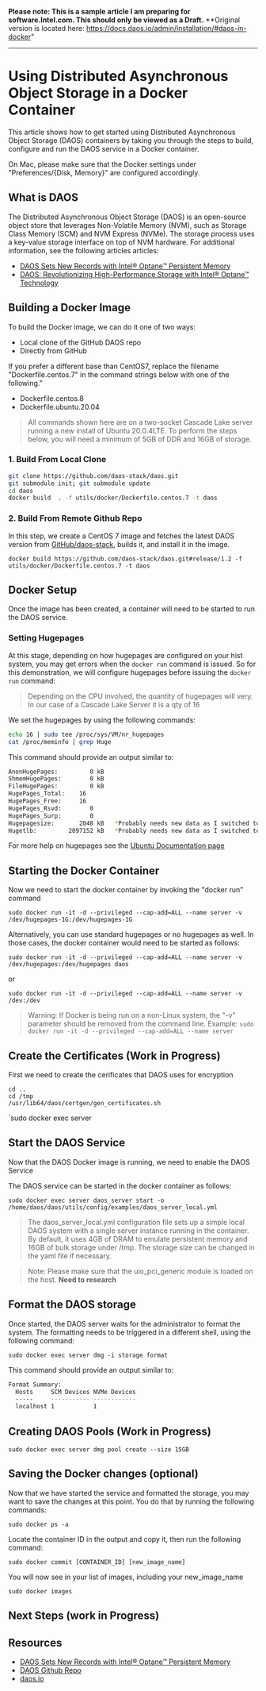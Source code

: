 **Please note: This is a sample article I am preparing for software.Intel.com. This should only be viewed as a Draft.**
**Original version is located here: https://docs.daos.io/admin/installation/#daos-in-docker"
***

# Using Distributed Asynchronous Object Storage in a Docker Container

This article shows how to get started using Distributed Asynchronous Object Storage (DAOS) containers by taking you through the steps to build, configure and run the DAOS service in a Docker container. 

On Mac, please make sure that the Docker settings under "Preferences/{Disk, Memory}" are configured accordingly.

## What is DAOS
The Distributed Asynchronous Object Storage (DAOS) is an open-source object store that leverages Non-Volatile Memory (NVM), such as Storage Class Memory (SCM) and NVM Express (NVMe). The storage process uses a key-value storage interface on top of NVM hardware. For additional information, see the following articles articles:
- [DAOS Sets New Records with Intel® Optane™ Persistent Memory](https://www.intel.com/content/www/us/en/developer/articles/technical/daos-sets-new-records-with-intel-optane-persistent-memory.html)
- [DAOS: Revolutionizing High-Performance Storage with Intel® Optane™ Technology](https://www.intel.com/content/dam/www/public/us/en/documents/solution-briefs/high-performance-storage-brief.pdf)

## Building a Docker Image

To build the Docker image, we can do it one of two ways:
- Local clone of the GitHub DAOS repo
- Directly from GitHub

If you prefer a different base than CentOS7, replace the filename "Dockerfile.centos.7" in the command strings below with one of the following."
- Dockerfile.centos.8
- Dockerfile.ubuntu.20.04

> All commands shown here are on a two-socket Cascade Lake server running a new install of Ubuntu 20.0.4LTE. To perform the steps below, you will need a minimum of 5GB of DDR and 16GB of storage. 

### 1. Build From Local Clone

```bash
git clone https://github.com/daos-stack/daos.git 
git submodule init; git submodule update
cd daos
docker build  . -f utils/docker/Dockerfile.centos.7 -t daos
```

### 2. Build From Remote Github Repo
In this step, we create a CentOS 7 image and fetches the latest DAOS version from [GitHub/daos-stack](https://github.com/daos-stack/daos/tree/master/utils/docker), builds it, and install it in the image.

`docker build https://github.com/daos-stack/daos.git#release/1.2 -f utils/docker/Dockerfile.centos.7 -t daos`


## Docker Setup
Once the image has been created, a container will need to be started to run the DAOS service. 

### Setting Hugepages
At this stage, depending on how hugepages are configured on your hist system, you may get errors when the `docker run` command is issued. So for this demonstration, we will configure hugepages before issuing the `docker run` command:

> Depending on the CPU involved, the quantity of hugepages will very. In our case of a Cascade Lake Server it is a qty of 16

We set the hugepages by using the following commands:
```bash
echo 16 | sudo tee /proc/sys/VM/nr_hugepages
cat /proc/meminfo | grep Huge
```

This command should provide an output similar to:

```bash
AnonHugePages:         0 kB
ShmemHugePages:        0 kB
FileHugePages:         0 kB
HugePages_Total:    16
HugePages_Free:     16
HugePages_Rsvd:        0
HugePages_Surp:        0
Hugepagesize:       2048 kB   *Probably needs new data as I switched to 1g hugepages
Hugetlb:         2097152 kB   *Probably needs new data as I switched to 1g hugepages
```

For more help on hugepages see the [Ubuntu Documentation page](https://help.ubuntu.com/community/KVM%20-%20Using%20Hugepages)

## Starting the Docker Container
Now we need to start the docker container by invoking the "docker run" command

`sudo docker run -it -d --privileged --cap-add=ALL --name server -v /dev/hugepages-1G:/dev/hugepages-1G`

Alternatively, you can use standard hugepages or no hugepages as well. In those cases, the docker container would need to be started as follows:

`sudo docker run -it -d --privileged --cap-add=ALL --name server -v /dev/hugepages:/dev/hugepages daos`

or

`sudo docker run -it -d --privileged --cap-add=ALL --name server -v /dev:/dev`

> Warning: If Docker is being run on a non-Linux system, the "-v" parameter should be removed from the command line. Example:
`sudo docker run -it -d --privileged --cap-add=ALL --name server`

## Create the Certificates  (Work in Progress)
First we need to create the cerificates that DAOS uses for encryption

```
cd ..
cd /tmp
/usr/lib64/daos/certgen/gen_certificates.sh
```
`sudo docker exec server 

## Start the DAOS Service
Now that the DAOS Docker image is running, we need to enable the DAOS Service 

The DAOS service can be started in the docker container as follows:

`sudo docker exec server daos_server start -o /home/daos/daos/utils/config/examples/daos_server_local.yml`

> The daos_server_local.yml configuration file sets up a simple local DAOS system with a single server instance running in the container. By default, it uses 4GB of DRAM to emulate persistent memory and 16GB of bulk storage under /tmp. The storage size can be changed in the yaml file if necessary.

> Note: Please make sure that the uio_pci_generic module is loaded on the host. **Need to research**

## Format the DAOS storage
Once started, the DAOS server waits for the administrator to format the system. The formatting needs to be triggered in a different shell, using the following command:

`sudo docker exec server dmg -i storage format`

This command should provide an output similar to:

```bash
Format Summary:
  Hosts     SCM Devices NVMe Devices
  -----     ----------- ------------
  localhost 1           1
```
## Creating DAOS Pools (Work in Progress)

`sudo docker exec server dmg pool create --size 15GB`

## Saving the Docker changes (optional)
Now that we have started the service and formatted the storage, you may want to save the changes at this point. You do that by running the following commands:

`sudo docker ps -a`

Locate the container ID in the output and copy it, then run the following command:

`sudo docker commit [CONTAINER_ID] [new_image_name]`

You will now see in your list of images, including your new_image_name

`sudo docker images`

## Next Steps (work in Progress)


## Resources
- [DAOS Sets New Records with Intel® Optane™ Persistent Memory](https://www.intel.com/content/www/us/en/developer/articles/technical/daos-sets-new-records-with-intel-optane-persistent-memory.html)
- [DAOS Github Repo](https://github.com/daos-stack/daos)
- [daos.io](https://docs.daos.io/)
